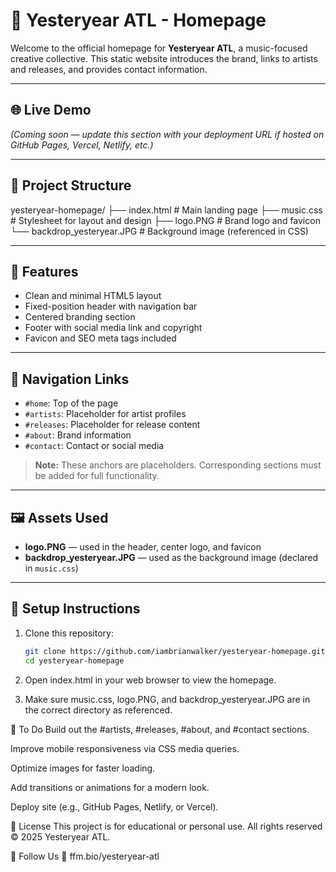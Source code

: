# 🎵 Yesteryear ATL - Homepage

Welcome to the official homepage for **Yesteryear ATL**, a music-focused creative collective. This static website introduces the brand, links to artists and releases, and provides contact information.

---

## 🌐 Live Demo

*(Coming soon — update this section with your deployment URL if hosted on GitHub Pages, Vercel, Netlify, etc.)*

---

## 📁 Project Structure

yesteryear-homepage/
├── index.html # Main landing page
├── music.css # Stylesheet for layout and design
├── logo.PNG # Brand logo and favicon
└── backdrop_yesteryear.JPG # Background image (referenced in CSS)


---

## 🚀 Features

- Clean and minimal HTML5 layout
- Fixed-position header with navigation bar
- Centered branding section
- Footer with social media link and copyright
- Favicon and SEO meta tags included

---

## 🔗 Navigation Links

- `#home`: Top of the page
- `#artists`: Placeholder for artist profiles
- `#releases`: Placeholder for release content
- `#about`: Brand information
- `#contact`: Contact or social media

> **Note:** These anchors are placeholders. Corresponding sections must be added for full functionality.

---

## 🖼 Assets Used

- **logo.PNG** — used in the header, center logo, and favicon
- **backdrop_yesteryear.JPG** — used as the background image (declared in `music.css`)

---

## 🔧 Setup Instructions

1. Clone this repository:
   ```bash
   git clone https://github.com/iambrianwalker/yesteryear-homepage.git
   cd yesteryear-homepage
2. Open index.html in your web browser to view the homepage.

3. Make sure music.css, logo.PNG, and backdrop_yesteryear.JPG are in the correct directory as referenced.

📌 To Do
 Build out the #artists, #releases, #about, and #contact sections.

 Improve mobile responsiveness via CSS media queries.

 Optimize images for faster loading.

 Add transitions or animations for a modern look.

 Deploy site (e.g., GitHub Pages, Netlify, or Vercel).

 📄 License
This project is for educational or personal use. All rights reserved © 2025 Yesteryear ATL.

🙌 Follow Us
📎 ffm.bio/yesteryear-atl




